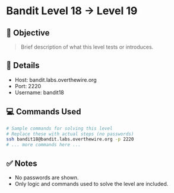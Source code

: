 # Bandit Level 18 → Level 19

## 🧠 Objective
> Brief description of what this level tests or introduces.

## 📁 Details
- Host: bandit.labs.overthewire.org
- Port: 2220
- Username: bandit18

## 💻 Commands Used
```bash
# Sample commands for solving this level
# Replace these with actual steps (no passwords)
ssh bandit18@bandit.labs.overthewire.org -p 2220
# ... more commands here ...
```

## ✅ Notes
- No passwords are shown.
- Only logic and commands used to solve the level are included.
